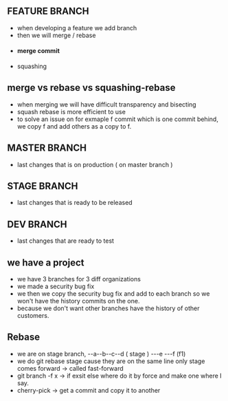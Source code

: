 ## FEATURE BRANCH

- when developing a feature we add branch 
- then we will merge / rebase 
- #### merge commit 
- squashing

## merge vs rebase vs squashing-rebase

- when merging we will have difficult transparency and bisecting
- squash rebase is more efficient to use
- to solve an issue on for exmaple f commit which is one commit behind, we copy f and add others as a copy to f.


## MASTER BRANCH 

- last changes that is on production ( on master branch )

## STAGE BRANCH 

- last changes that is ready to be released

## DEV BRANCH 

- last changes that are ready to test



## we have a project 

- we have 3 branches for 3 diff organizations 
- we made a security bug fix 
- we then we copy the security bug fix and add to each branch so we won't have the history commits on the one.
- because we don't want other branches have the history of other customers.

## Rebase 

- we are on stage branch, --a--b--c--d ( stage ) ---e ---f  (f1)
- we do git rebase stage cause they are on the same line only stage comes forward -> called fast-forward
- git branch -f x -> if exsit else where do it by force and make one where I say.
- cherry-pick -> get a commit and copy it to another